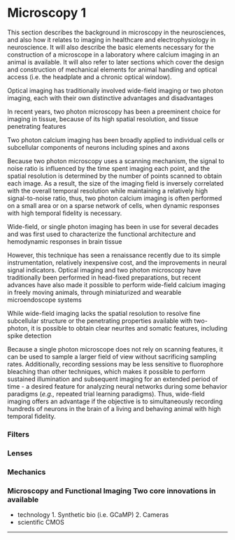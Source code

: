 # Microscopy 1

This section describes the background in microscopy in the neurosciences, and also how it relates to imaging in
healthcare and electrophysiology in neuroscience. It will also describe the basic elements necessary for the
construction of a microscope in a laboratory where calcium imaging in an animal is available. It will also refer to
later sections which cover the design and construction of mechanical elements for animal handling and optical access
(i.e. the headplate and a chronic optical window).

<!-- from the frontiers paper -->

Optical imaging has traditionally involved wide-field imaging or two photon imaging, each with their own distinctive
advantages and disadvantages 

In recent years, two photon microscopy has been a preeminent choice for imaging in tissue, because of its high spatial
resolution, and tissue penetrating features 

Two photon calcium imaging has been broadly applied to individual cells or subcellular components of neurons including
spines and axons 

Because two photon microscopy uses a scanning mechanism, the signal to noise ratio is influenced by the time spent
imaging each point, and the spatial resolution is determined by the number of points scanned to obtain each image. As a
result, the size of the imaging field is inversely correlated with the overall temporal resolution while maintaining a
relatively high signal-to-noise ratio, thus, two photon calcium imaging is often performed on a small area or on a
sparse network of cells, when dynamic responses with high temporal fidelity is necessary.

Wide-field, or single photon imaging has been in use for several decades and was first used to characterize the
functional architecture and hemodynamic responses in brain tissue 

However, this technique has seen a renaissance recently due to its simple instrumentation, relatively inexpensive cost,
and the improvements in neural signal indicators. Optical imaging and two photon microscopy have traditionally been
performed in head-fixed preparations, but recent advances have also made it possible to perform wide-field calcium
imaging in freely moving animals, through miniaturized and wearable microendoscope systems 

While wide-field imaging lacks the spatial resolution to resolve fine subcellular structure or the penetrating
properties available with two-photon, it is possible to obtain clear neurites and somatic features, including spike
detection 



Because a single photon microscope does not rely on scanning features, it can be used to sample a larger field of view
without sacrificing sampling rates. Additionally, recording sessions may be less sensitive to fluorophore bleaching than
other techniques, which makes it possible to perform sustained illumination and subsequent imaging for an extended
period of time - a desired feature for analyzing neural networks during some behavior paradigms (*e.g.,* repeated trial
learning paradigms). Thus, wide-field imaging offers an advantage if the objective is to simultaneously recording
hundreds of neurons in the brain of a living and behaving animal with high temporal fidelity.

<!-- from the frontiers paper -->

### Filters

### Lenses

### Mechanics

### Microscopy and Functional Imaging Two core innovations in available
- technology 1. Synthetic bio (i.e. GCaMP) 2. Cameras 
- scientific CMOS



***


